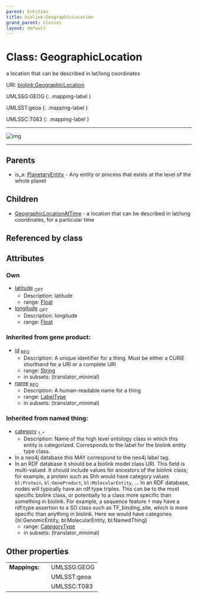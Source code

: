 ```yaml
---
parent: Entities
title: biolink:GeographicLocation
grand_parent: Classes
layout: default
---
```


# Class: GeographicLocation


a location that can be described in lat/long coordinates

URI: [biolink:GeographicLocation](https://w3id.org/biolink/vocab/GeographicLocation)

UMLSSG:GEOG
{: .mapping-label }

UMLSST:geoa
{: .mapping-label }

UMLSSC:T083
{: .mapping-label }


---

![img](http://yuml.me/diagram/nofunky;dir:TB/class/[PlanetaryEntity],[GeographicLocationAtTime],[GeographicLocation%7Clatitude:float%20%3F;longitude:float%20%3F;id(i):string;name(i):label_type;category(i):category_type%20%2B]%5E-[GeographicLocationAtTime],[PlanetaryEntity]%5E-[GeographicLocation])

---


## Parents

 *  is_a: [PlanetaryEntity](PlanetaryEntity.md) - Any entity or process that exists at the level of the whole planet

## Children

 * [GeographicLocationAtTime](GeographicLocationAtTime.md) - a location that can be described in lat/long coordinates, for a particular time

## Referenced by class


## Attributes


### Own

 * [latitude](latitude.md)  <sub>OPT</sub>
    * Description: latitude
    * range: [Float](types/Float.md)
 * [longitude](longitude.md)  <sub>OPT</sub>
    * Description: longitude
    * range: [Float](types/Float.md)

### Inherited from gene product:

 * [id](id.md)  <sub>REQ</sub>
    * Description: A unique identifier for a thing. Must be either a CURIE shorthand for a URI or a complete URI
    * range: [String](types/String.md)
    * in subsets: (translator_minimal)
 * [name](name.md)  <sub>REQ</sub>
    * Description: A human-readable name for a thing
    * range: [LabelType](types/LabelType.md)
    * in subsets: (translator_minimal)

### Inherited from named thing:

 * [category](category.md)  <sub>1..*</sub>
    * Description: Name of the high level ontology class in which this entity is categorized. Corresponds to the label for the biolink entity type class.
 * In a neo4j database this MAY correspond to the neo4j label tag.
 * In an RDF database it should be a biolink model class URI.
This field is multi-valued. It should include values for ancestors of the biolink class; for example, a protein such as Shh would have category values `bl:Protein`, `bl:GeneProduct`, `bl:MolecularEntity`, ...
In an RDF database, nodes will typically have an rdf:type triples. This can be to the most specific biolink class, or potentially to a class more specific than something in biolink. For example, a sequence feature `f` may have a rdf:type assertion to a SO class such as TF_binding_site, which is more specific than anything in biolink. Here we would have categories {bl:GenomicEntity, bl:MolecularEntity, bl:NamedThing}
    * range: [CategoryType](types/CategoryType.md)
    * in subsets: (translator_minimal)

## Other properties

|  |  |  |
| --- | --- | --- |
| **Mappings:** | | UMLSSG:GEOG |
|  | | UMLSST:geoa |
|  | | UMLSSC:T083 |

